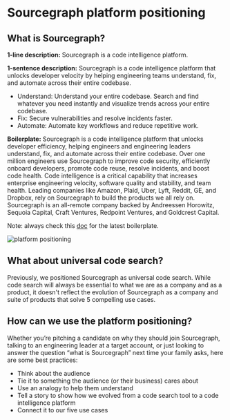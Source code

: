 # Sourcegraph platform positioning

## What is Sourcegraph?

**1-line description:** Sourcegraph is a code intelligence platform.

**1-sentence description:** Sourcegraph is a code intelligence platform that unlocks developer velocity by helping engineering teams understand, fix, and automate across their entire codebase.

- Understand: Understand your entire codebase. Search and find whatever you need instantly and visualize trends across your entire codebase.
- Fix: Secure vulnerabilities and resolve incidents faster.
- Automate: Automate key workflows and reduce repetitive work.

**Boilerplate:** Sourcegraph is a code intelligence platform that unlocks developer efficiency, helping engineers and engineering leaders understand, fix, and automate across their entire codebase. Over one million engineers use Sourcegraph to improve code security, efficiently onboard developers, promote code reuse, resolve incidents, and boost code health. Code intelligence is a critical capability that increases enterprise engineering velocity, software quality and stability, and team health. Leading companies like Amazon, Plaid, Uber, Lyft, Reddit, GE, and Dropbox, rely on Sourcegraph to build the products we all rely on. Sourcegraph is an all-remote company backed by Andreessen Horowitz, Sequoia Capital, Craft Ventures, Redpoint Ventures, and Goldcrest Capital.

Note: always check this [doc](https://docs.google.com/document/d/1jvE52dR4wsOhbKnJTghb0cHo-XdtWKF6ghPRZ4FWl1M/edit#) for the latest boilerplate.

![platform positioning](https://storage.googleapis.com/sourcegraph-assets/Platform%20positioning.png)

## What about universal code search?

Previously, we positioned Sourcegraph as universal code search. While code search will always be essential to what we are as a company and as a product, it doesn't reflect the evolution of Sourcegraph as a company and suite of products that solve 5 compelling use cases.

## How can we use the platform positioning?

Whether you’re pitching a candidate on why they should join Sourcegraph, talking to an engineering leader at a target account, or just looking to answer the question “what is Sourcegraph” next time your family asks, here are some best practices:

- Think about the audience
- Tie it to something the audience (or their business) cares about
- Use an analogy to help them understand
- Tell a story to show how we evolved from a code search tool to a code intelligence platform
- Connect it to our five use cases
